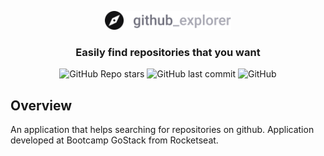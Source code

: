 <p align="center">
    <a target="_blank" rel="noreferrer" href="https://lucas-fer-fig.github.io/GitHub-Explorer">
        <img src="./github_explorer_logo.svg" width="40%" height="40%">
    </a>
</p>

<h3 align="center">
    Easily find repositories that you want
</h3>

<p align="center">
    <img alt="GitHub Repo stars" src="https://img.shields.io/github/stars/lucas-fer-fig/GitHub-Explorer?color=%23343434&logo=github">
    <img alt="GitHub last commit" src="https://img.shields.io/github/last-commit/lucas-fer-fig/GitHub-Explorer">
    <img alt="GitHub" src="https://img.shields.io/github/license/lucas-fer-fig/GitHub-Explorer?color=blue">
</p>

## Overview

An application that helps searching for repositories on github. Application developed at Bootcamp GoStack from Rocketseat.
